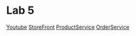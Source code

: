 # Lab 5

[Youtube](https://youtu.be/I6WKoYYZ5Dc)
[StoreFront]()
[ProductService]()
[OrderService]()
